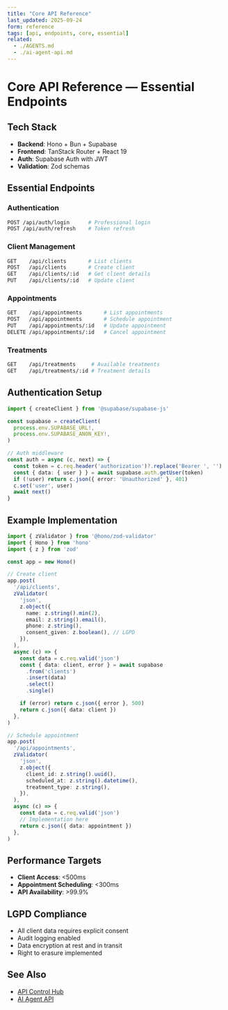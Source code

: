 ```yaml
---
title: "Core API Reference"
last_updated: 2025-09-24
form: reference
tags: [api, endpoints, core, essential]
related:
  - ./AGENTS.md
  - ./ai-agent-api.md
---
```


# Core API Reference — Essential Endpoints

## Tech Stack

- **Backend**: Hono + Bun + Supabase
- **Frontend**: TanStack Router + React 19
- **Auth**: Supabase Auth with JWT
- **Validation**: Zod schemas

## Essential Endpoints

### Authentication

```bash
POST /api/auth/login      # Professional login
POST /api/auth/refresh    # Token refresh
```

### Client Management

```bash
GET    /api/clients       # List clients
POST   /api/clients       # Create client
GET    /api/clients/:id   # Get client details
PUT    /api/clients/:id   # Update client
```

### Appointments

```bash
GET    /api/appointments       # List appointments
POST   /api/appointments       # Schedule appointment
PUT    /api/appointments/:id   # Update appointment
DELETE /api/appointments/:id   # Cancel appointment
```

### Treatments

```bash
GET    /api/treatments     # Available treatments
GET    /api/treatments/:id # Treatment details
```

## Authentication Setup

```typescript
import { createClient } from '@supabase/supabase-js'

const supabase = createClient(
  process.env.SUPABASE_URL!,
  process.env.SUPABASE_ANON_KEY!,
)

// Auth middleware
const auth = async (c, next) => {
  const token = c.req.header('authorization')?.replace('Bearer ', '')
  const { data: { user } } = await supabase.auth.getUser(token)
  if (!user) return c.json({ error: 'Unauthorized' }, 401)
  c.set('user', user)
  await next()
}
```

## Example Implementation

```typescript
import { zValidator } from '@hono/zod-validator'
import { Hono } from 'hono'
import { z } from 'zod'

const app = new Hono()

// Create client
app.post(
  '/api/clients',
  zValidator(
    'json',
    z.object({
      name: z.string().min(2),
      email: z.string().email(),
      phone: z.string(),
      consent_given: z.boolean(), // LGPD
    }),
  ),
  async (c) => {
    const data = c.req.valid('json')
    const { data: client, error } = await supabase
      .from('clients')
      .insert(data)
      .select()
      .single()

    if (error) return c.json({ error }, 500)
    return c.json({ data: client })
  },
)

// Schedule appointment
app.post(
  '/api/appointments',
  zValidator(
    'json',
    z.object({
      client_id: z.string().uuid(),
      scheduled_at: z.string().datetime(),
      treatment_type: z.string(),
    }),
  ),
  async (c) => {
    const data = c.req.valid('json')
    // Implementation here
    return c.json({ data: appointment })
  },
)
```

## Performance Targets

- **Client Access**: <500ms
- **Appointment Scheduling**: <300ms
- **API Availability**: >99.9%

## LGPD Compliance

- All client data requires explicit consent
- Audit logging enabled
- Data encryption at rest and in transit
- Right to erasure implemented

## See Also

- [API Control Hub](./AGENTS.md)
- [AI Agent API](./ai-agent-api.md)
